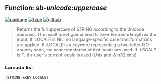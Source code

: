 ## Function: ***sb-unicode:uppercase***
[![package](https://img.shields.io/badge/Package-SB--UNICODE-5f9ea0.svg?style=social&colorA=999999)](../) [![type](https://img.shields.io/badge/Type-Function-5f9ea0.svg?style=social&colorA=999999)](../#function) [![github](https://img.shields.io/badge/GitHub-View_the_source-5f9ea0.svg?style=social&colorA=999999&logo=github)](https://github.com/sbcl/sbcl/blob/master/src/code/target-unicode.lisp/) 

> Returns the full uppercase of STRING according to the Unicode standard.
> The result is not guaranteed to have the same length as the input. If :LOCALE
> is NIL, no language-specific case transformations are applied. If :LOCALE is a
> keyword representing a two-letter ISO country code, the case transforms of that
> locale are used. If :LOCALE is T, the user's current locale is used (Unix and
> Win32 only).

### Lambda list
```
(STRING &KEY LOCALE)
```
